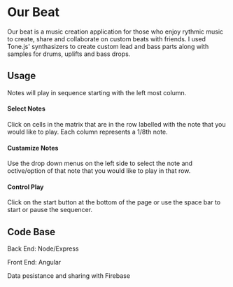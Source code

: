 # Our Beat 

Our beat is a music creation application for those who enjoy rythmic music to create, share and collaborate on custom beats with friends. I used Tone.js' synthasizers to create custom lead and bass parts along with samples for drums, uplifts and bass drops. 

## Usage
Notes will play in sequence starting with the left most column.

#### Select Notes
Click on cells in the matrix that are in the row labelled with the note that you would like to play. Each column represents a 1/8th note.

#### Custamize Notes
Use the drop down menus on the left side to select the note and octive/option of that note that you would like to play in that row. 

#### Control Play
Click on the start button at the bottom of the page or use the space bar to start or pause the sequencer. 


## Code Base

Back End: Node/Express

Front End: Angular

Data pesistance and sharing with Firebase


